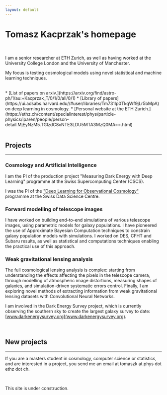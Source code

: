 ```yaml
---
layout: default
---
```


<div class="lead pretty-links" align="left">
  
  
# **Tomasz Kacprzak's homepage**


<br>

I am a senior researcher at ETH Zurich, as well as having worked at the University College London and the University of Manchester.

My focus is testing cosmological models using novel statistical and machine learning techniques.

<br>
   *   [List of papers on arxiv.](https://arxiv.org/find/astro-ph/1/au:+Kacprzak_T/0/1/0/all/0/1)
   *   [Library of papers](https://ui.adsabs.harvard.edu//#user/libraries/Tm731Ip0TkqWf9jLr5bMpA) on deep learning in cosmology.
   *   [Personal website at the ETH Zurich.](https://ethz.ch/content/specialinterest/phys/particle-physics/ipa/en/people/person-detail.MjEyNzM5.TGlzdC8xNTE3LDU5MTA3MzQ0MA==.html)

<br>
<br>


## Projects
-----------------------------


### Cosmology and Artificial Intelligence

I am the PI of the production project "Measuring Dark Energy with Deep Learning" programme at the Swiss Supercomputing Center (CSCS).

I was the PI of the ["Deep Learning for Observational Cosmology"](https://datascience.ch/project/deep-learning-for-observational-cosmology-dloc/) programme at the Swiss Data Science Centre.

### Forward modelling of telescope images

I have worked on building end-to-end simulations of various telescope images, using parametric models for galaxy populations.
I have pioneered the use of Approximate Bayesian Computation techniques to constrain galaxy population models with simulations.
I worked on DES, CFHT and Subaru results, as well as statistical and computations techniques enabling the practical use of this approach.

### Weak gravitational lensing analysis

The full cosmological lensing analysis is complex: starting from understanding the effects affecting the pixels in the telescope camera, through modelling of atmospheric image distortions, measuring shapes of galaxies, and simulation-driven systematic errors control. Finally, I am exploring novel methods of extracting information from weak gravitational lensing datasets with Convolutional Neural Networks.

I am involved in the Dark Energy Survey project, which is currently observing the southern sky to create the largest galaxy survey to date: [www.darkenergysurvey.org](www.darkenergysurvey.org).


<br>


## New projects
-------------------------------------


If you are a masters student in cosmology, computer science or statistics, and are interested in a project, you send me an email at tomaszk at phys dot ethz dot ch.




<br>

This site is under construction.



<!--   Hi! this is just a sample **intro text**. You would normally put your [full name](about/) here and say something *smart* about yourself. -->

<!--  This could also be the good place to say were you are coming from, what you [do for a living](work/) and maybe what you are [interested in](projects/). You might also be [writing](articles/) about stuff. -->

<!--  But after all this is your site and I'm just a **placeholder text** so what would i know about some *home page content*. -->
</div>

